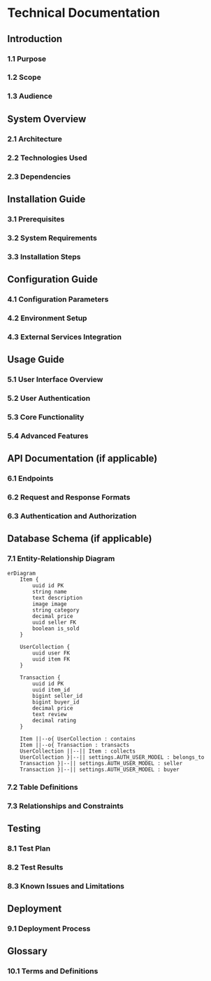 # Technical Documentation

## Introduction

### 1.1 Purpose

### 1.2 Scope

### 1.3 Audience

## System Overview

### 2.1 Architecture

### 2.2 Technologies Used

### 2.3 Dependencies

## Installation Guide

### 3.1 Prerequisites

### 3.2 System Requirements

### 3.3 Installation Steps

## Configuration Guide

### 4.1 Configuration Parameters

### 4.2 Environment Setup

### 4.3 External Services Integration

## Usage Guide

### 5.1 User Interface Overview

### 5.2 User Authentication

### 5.3 Core Functionality

### 5.4 Advanced Features

## API Documentation (if applicable)

### 6.1 Endpoints

### 6.2 Request and Response Formats

### 6.3 Authentication and Authorization

## Database Schema (if applicable)

### 7.1 Entity-Relationship Diagram

```mermaid 
erDiagram
    Item {
        uuid id PK
        string name
        text description
        image image
        string category
        decimal price
        uuid seller FK
        boolean is_sold
    }
    
    UserCollection {
        uuid user FK
        uuid item FK
    }
    
    Transaction {
        uuid id PK
        uuid item_id
        bigint seller_id
        bigint buyer_id
        decimal price
        text review
        decimal rating
    }

    Item ||--o{ UserCollection : contains
    Item ||--o{ Transaction : transacts
    UserCollection ||--|| Item : collects
    UserCollection }|--|| settings.AUTH_USER_MODEL : belongs_to
    Transaction }|--|| settings.AUTH_USER_MODEL : seller
    Transaction }|--|| settings.AUTH_USER_MODEL : buyer

```
### 7.2 Table Definitions

### 7.3 Relationships and Constraints

## Testing

### 8.1 Test Plan

### 8.2 Test Results

### 8.3 Known Issues and Limitations

## Deployment

### 9.1 Deployment Process

## Glossary

### 10.1 Terms and Definitions
